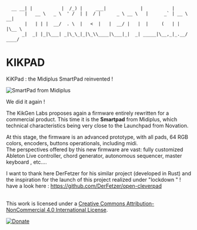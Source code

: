       __ __| |           |  /_) |     ___|             |           |
           |   __ \   _ \  ' /  | |  / |      _ \ __ \   |      _` | __ \   __|
           |   | | |  __/  . \  |   <  |   |  __/ |   |  |     (   | |   |\__ \
          _|  _| |_|\___| _|\_\_|_|\_\\____|\___|_|  _| _____|\__,_|_.__/ ____/

# KIKPAD
KiKPad : the Midiplus SmartPad reinvented !  

<img alt="SmartPad from Midiplus" style="border-width:0" src="http://www.midiplus.com/images/xpad-1.jpg" /></a>

We did it again ! 

The KikGen Labs proposes again a firmware entirely rewritten for a commercial product.  This time it is the **Smartpad** from Midiplus, which technical characteristics being very close to the Launchpad from Novation.  

At this stage, the firmware is an advanced prototype, with all pads, 64 RGB colors, encoders, buttons operationals, including midi.   
The perspectives offered by this new firmware are vast: fully customized Ableton Live controller, chord generator, autonomous sequencer, master keyboard , etc....

I want to thank here DerFetzer for his similar project (developed in Rust) and the inspiration for the launch of this project realized under "lockdown " !  have a look here : https://github.com/DerFetzer/open-cleverpad

<br />This work is licensed under a <a rel="license" href="http://creativecommons.org/licenses/by-nc/4.0/">Creative Commons Attribution-NonCommercial 4.0 International License</a>.

[![Donate](https://img.shields.io/badge/Donate-PayPal-green.svg)](https://www.paypal.com/cgi-bin/webscr?cmd=_donations&business=thekikgen@gmail.com&lc=FR&item_name=Donation+to+TheKikGen+projects&no_note=0&cn=&currency_code=EUR&bn=PP-DonationsBF:btn_donateCC_LG.gif:NonHosted)
